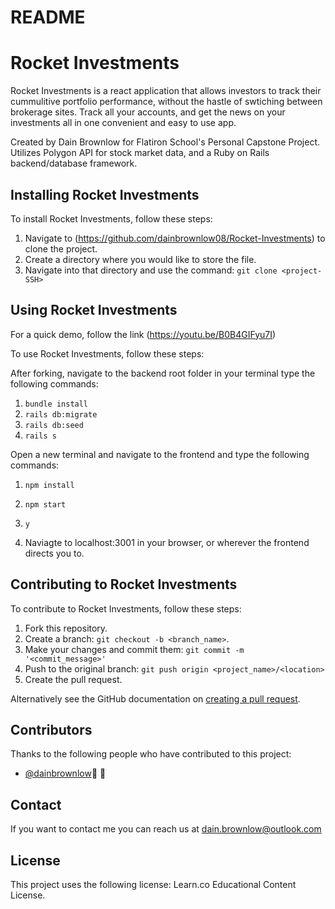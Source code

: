 # README

# Rocket Investments

Rocket Investments is a react application that allows investors to track their cummulitive portfolio performance,
without the hastle of swtiching between brokerage sites. Track all your accounts, and get the news on your investments all in one convenient and easy to use app.

Created by Dain Brownlow for Flatiron School's Personal Capstone Project. Utilizes Polygon API for stock market data, and a Ruby on Rails backend/database framework.

## Installing Rocket Investments

To install Rocket Investments, follow these steps:

1. Navigate to (https://github.com/dainbrownlow08/Rocket-Investments)
   to clone the project.
2. Create a directory where you would like to store the file.
3. Navigate into that directory and use the command: `git clone <project-SSH>`

## Using Rocket Investments

For a quick demo, follow the link (https://youtu.be/B0B4GIFyu7I)

To use Rocket Investments, follow these steps:

After forking, navigate to the backend root folder in your terminal type the following commands:

1. `bundle install`
2. `rails db:migrate`
3. `rails db:seed`
4. `rails s`

Open a new terminal and navigate to the frontend and type the following commands:

1. `npm install`
2. `npm start`
3. `y`

4. Naviagte to localhost:3001 in your browser, or wherever the frontend directs you to.

## Contributing to Rocket Investments

To contribute to Rocket Investments, follow these steps:

1. Fork this repository.
2. Create a branch: `git checkout -b <branch_name>`.
3. Make your changes and commit them: `git commit -m '<commit_message>'`
4. Push to the original branch: `git push origin <project_name>/<location>`
5. Create the pull request.

Alternatively see the GitHub documentation on [creating a pull request](https://help.github.com/en/github/collaborating-with-issues-and-pull-requests/creating-a-pull-request).

## Contributors

Thanks to the following people who have contributed to this project:

- [@dainbrownlow](https://github.com/dainbrownlow08)📖 🐛

## Contact

If you want to contact me you can reach us at <dain.brownlow@outlook.com>

## License

This project uses the following license: Learn.co Educational Content License.
